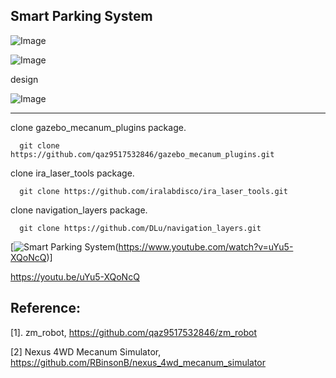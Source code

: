 ## Smart Parking System

![Image](https://github.com/user-attachments/assets/df5ae914-2592-475d-9b2c-85e04d39e5d8)

![Image](https://github.com/user-attachments/assets/2f3b8575-bb2b-46c6-a56c-67e9c555d046)

design

![Image](https://github.com/user-attachments/assets/22a86cb8-77ce-414d-b56a-a0978c28e41d)

--- 

clone gazebo_mecanum_plugins package.
```
  git clone https://github.com/qaz9517532846/gazebo_mecanum_plugins.git
```

clone ira_laser_tools package.
```
  git clone https://github.com/iralabdisco/ira_laser_tools.git
```

clone navigation_layers package.
```
  git clone https://github.com/DLu/navigation_layers.git
```

[![Smart Parking System](https://www.youtube.com/watch?v=uYu5-XQoNcQ/0.jpg)(https://www.youtube.com/watch?v=uYu5-XQoNcQ)]

https://youtu.be/uYu5-XQoNcQ

## Reference:

[1]. zm_robot, https://github.com/qaz9517532846/zm_robot

[2] Nexus 4WD Mecanum Simulator, https://github.com/RBinsonB/nexus_4wd_mecanum_simulator
